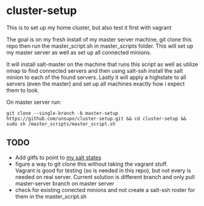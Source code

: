 # cluster-setup

This is to set up my home cluster, but also test it first with vagrant

The goal is on my fresh install of my master server machine, git clone this repo
then run the master_script.sh in master_scripts folder.  This will set up my master
server as well as set up all connected minions.

It will install salt-master on the machine that runs this script as well as utilize
nmap to find connected servers and then using salt-ssh install the salt minion to
each of the found servers.  Lastly it will apply a highstate to all servers 
(even the master) and set up all machines exactly how i expect them to look.


On master server run:

`git clone --single-branch -b master-setup https://github.com/unsupo/cluster-setup.git && cd cluster-setup && sudo sh /master_scripts/master_script.sh`

TODO  
-----
- Add gitfs to point to [my salt states](https://github.com/unsupo/cluster-setup-salt.git)
- figure a way to git clone this without taking the vagrant stuff.  
    Vagrant is good for testing (so is needed in this repo), but not every is 
    needed on real server.
    Current solution is different branch and only pull master-server branch on master server
- check for existing conected minions and not create a salt-ssh roster for them in the master_script.sh